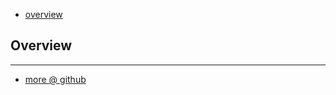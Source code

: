 * [overview](#overview)

## Overview <a name="overview"></a>

---

* [more @ github](https://github.com/svermeulen/Zenject)